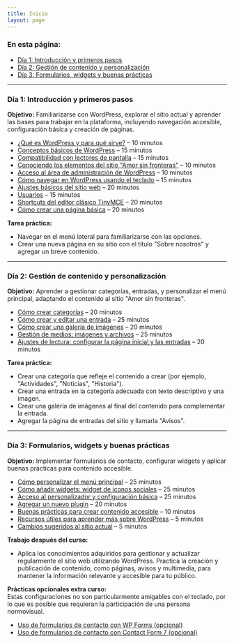 ```yaml
---
title: Inicio
layout: page
---
```


### En esta página:

- [Día 1: Introducción y primeros pasos](#día-1-introducción-y-primeros-pasos)
- [Día 2: Gestión de contenido y personalización](#día-2-gestión-de-contenido-y-personalización)
- [Día 3: Formularios, widgets y buenas prácticas](#día-3-formularios-widgets-y-buenas-prácticas)

---

### Día 1: Introducción y primeros pasos
**Objetivo:** Familiarizarse con WordPress, explorar el sitio actual y aprender las bases para trabajar en la plataforma, incluyendo navegación accesible, configuración básica y creación de páginas.

- [¿Qué es WordPress y para qué sirve?](./que-es-wordpress) – 10 minutos  
- [Conceptos básicos de WordPress](./conceptos-basicos-de-wordpress) – 15 minutos  
- [Compatibilidad con lectores de pantalla](./compatibilidad-lectores-pantalla) – 15 minutos  
- [Conociendo los elementos del sitio "Amor sin fronteras"](./conociendo-sitio) – 10 minutos  
- [Acceso al área de administración de WordPress](./acceso-administracion) – 10 minutos  
- [Cómo navegar en WordPress usando el teclado](./navegar-wordpress) – 15 minutos  
- [Ajustes básicos del sitio web](./ajustes-basicos) – 20 minutos  
- [Usuarios](./usuarios) – 15 minutos  
- [Shortcuts del editor clásico TinyMCE](./shortcuts-tinymce) – 20 minutos  
- [Cómo crear una página básica](./crear-pagina-basica) – 20 minutos  

**Tarea práctica:**  
- Navegar en el menú lateral para familiarizarse con las opciones.  
- Crear una nueva página en su sitio con el título "Sobre nosotros" y agregar un breve contenido.  

---

### Día 2: Gestión de contenido y personalización
**Objetivo:** Aprender a gestionar categorías, entradas, y personalizar el menú principal, adaptando el contenido al sitio "Amor sin fronteras".

- [Cómo crear categorías](./crear-categorias) – 20 minutos  
- [Cómo crear y editar una entrada](./crear-editar-entrada) – 25 minutos  
- [Cómo crear una galería de imágenes](./crear-galeria) – 20 minutos  
- [Gestión de medios: imágenes y archivos](./gestion-medios) – 25 minutos  
- [Ajustes de lectura: configurar la página inicial y las entradas](./ajustes-lectura) – 20 minutos  

**Tarea práctica:**  
- Crear una categoría que refleje el contenido a crear (por ejemplo, "Actividades", "Noticias", "Historia").  
- Crear una entrada en la categoría adecuada con texto descriptivo y una imagen.  
- Crear una galería de imágenes al final del contenido para complementar la entrada.  
- Agregar la página de entradas del sitio y llamarla "Avisos".  

---

### Día 3: Formularios, widgets y buenas prácticas
**Objetivo:** Implementar formularios de contacto, configurar widgets y aplicar buenas prácticas para contenido accesible.

- [Cómo personalizar el menú principal](./personalizar-menu-principal) – 25 minutos  
- [Cómo añadir widgets: widget de iconos sociales](./widgets-iconos-sociales) – 25 minutos  
- [Acceso al personalizador y configuración básica](./acceso-personalizador) – 25 minutos  
- [Agregar un nuevo plugin](./agregar-plugin) – 20 minutos  
- [Buenas prácticas para crear contenido accesible](./buenas-practicas) – 10 minutos  
- [Recursos útiles para aprender más sobre WordPress](./recursos-utiles) – 5 minutos  
- [Cambios sugeridos al sitio actual](./cambios-sugeridos) – 5 minutos  

**Trabajo después del curso:**  
- Aplica los conocimientos adquiridos para gestionar y actualizar regularmente el sitio web utilizando WordPress. Practica la creación y publicación de contenido, como páginas, avisos y multimedia, para mantener la información relevante y accesible para tu público.

**Prácticas opcionales extra curso:**  
Estas configuraciones no son particularmente amigables con el teclado, por lo que es posible que requieran la participación de una persona normovisual.

- [Uso de formularios de contacto con WP Forms (opcional)](./formularios-wpforms) 
- [Uso de formularios de contacto con Contact Form 7 (opcional)](./formularios-contactform)

